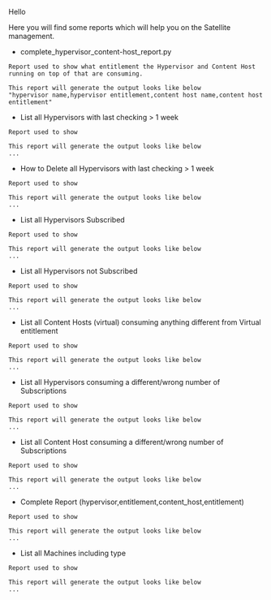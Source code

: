 Hello

Here you will find some reports which will help you on the Satellite management.

 - complete_hypervisor_content-host_report.py
```
Report used to show what entitlement the Hypervisor and Content Host running on top of that are consuming.

This report will generate the output looks like below
"hypervisor name,hypervisor entitlement,content host name,content host entitlement"
```
 - List all Hypervisors with last checking > 1 week
```
Report used to show 

This report will generate the output looks like below
...
```
 - How to Delete all Hypervisors with last checking > 1 week
```
Report used to show 

This report will generate the output looks like below
...
```
 - List all Hypervisors Subscribed
```
Report used to show 

This report will generate the output looks like below
...
```
 - List all Hypervisors not Subscribed
```
Report used to show 

This report will generate the output looks like below
...
```
 - List all Content Hosts (virtual) consuming anything different from Virtual entitlement
```
Report used to show 

This report will generate the output looks like below
...
```
 - List all Hypervisors consuming a different/wrong number of Subscriptions
```
Report used to show 

This report will generate the output looks like below
...
```
 - List all Content Host consuming a different/wrong number of Subscriptions
```
Report used to show 

This report will generate the output looks like below
...
```
 - Complete Report (hypervisor,entitlement,content_host,entitlement)
```
Report used to show 

This report will generate the output looks like below
...
```
 - List all Machines including type
```
Report used to show 

This report will generate the output looks like below
...
```